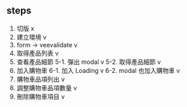 
## steps

1. 切版 x
2. 建立環境 v
3. form -> veevalidate v
4. 取得產品列表 v
5. 查看產品細節
    5-1. 彈出 modal v
    5-2. 取得產品細節 v
6. 加入購物車
    6-1. 加入 Loading v
    6-2. modal 也加入購物車 v
7. 購物車品項列出 v
8. 調整購物車品項數量 v
9. 刪除購物車項目 v
